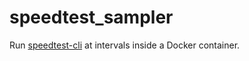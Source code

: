 # speedtest_sampler

Run [speedtest-cli](https://pypi.org/project/speedtest-cli/) at intervals inside a Docker container.

